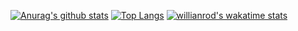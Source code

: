 [![Anurag's github stats](https://github-readme-stats.vercel.app/api?username=Yoyolick&count_private=true&show_icons=true&theme=dracula)](https://github.com/anuraghazra/github-readme-stats)
[![Top Langs](https://github-readme-stats.vercel.app/api/top-langs/?username=Yoyolick)](https://github.com/anuraghazra/github-readme-stats)
[![willianrod's wakatime stats](https://github-readme-stats.vercel.app/api/wakatime?username=Yoyolick)](https://github.com/anuraghazra/github-readme-stats)
